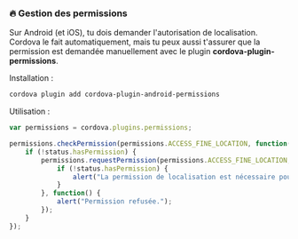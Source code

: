### 🔥 **Gestion des permissions**
Sur Android (et iOS), tu dois demander l'autorisation de localisation. Cordova le fait automatiquement, mais tu peux aussi t'assurer que la permission est demandée manuellement avec le plugin **cordova-plugin-permissions**.

Installation :
```bash
cordova plugin add cordova-plugin-android-permissions
```

Utilisation :
```javascript
var permissions = cordova.plugins.permissions;

permissions.checkPermission(permissions.ACCESS_FINE_LOCATION, function(status) {
    if (!status.hasPermission) {
        permissions.requestPermission(permissions.ACCESS_FINE_LOCATION, function(status) {
            if (!status.hasPermission) {
                alert("La permission de localisation est nécessaire pour utiliser cette fonctionnalité.");
            }
        }, function() {
            alert("Permission refusée.");
        });
    }
});
```

